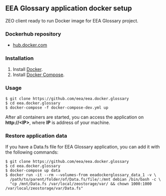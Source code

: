 ## EEA Glossary application docker setup

ZEO client ready to run Docker image for EEA Glossary project.

### Dockerhub repository
- [hub.docker.com](https://registry.hub.docker.com/u/eeacms/glossary-zclient/)

### Installation
1. Install [Docker](https://www.docker.com/).
2. Install [Docker Compose](https://docs.docker.com/compose/).

### Usage

    $ git clone https://github.com/eea/eea.docker.glossary
    $ cd eea.docker.glossary
    $ docker-compose -f docker-compose-dev.yml up

After all containers are started, you can access the application on **http://\<IP\>**, where **IP** is address of your machine.

### Restore application data
If you have a Data.fs file for EEA Glossary application, you can add it with the following commands:

    $ git clone https://github.com/eea/eea.docker.glossary
    $ cd eea.docker.glossary
    $ docker-compose up data
    $ docker run -it --rm --volumes-from eeadockerglossary_data_1 -v \ 
      /path/to/parent/folder/of/Data.fs/file/:/mnt debian /bin/bash -c \ 
      "cp /mnt/Data.fs /var/local/zeostorage/var/ && chown 1000:1000 /var/local/zeostorage/var/Data.fs"
